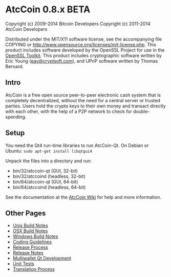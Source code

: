 AtcCoin 0.8.x BETA
====================

Copyright (c) 2009-2014 Bitcoin Developers
Copyright (c) 2011-2014 AtcCoin Developers

Distributed under the MIT/X11 software license, see the accompanying
file COPYING or http://www.opensource.org/licenses/mit-license.php.
This product includes software developed by the OpenSSL Project for use in the [OpenSSL Toolkit](http://www.openssl.org/). This product includes
cryptographic software written by Eric Young ([eay@cryptsoft.com](mailto:eay@cryptsoft.com)), and UPnP software written by Thomas Bernard.


Intro
---------------------
AtcCoin is a free open source peer-to-peer electronic cash system that is
completely decentralized, without the need for a central server or trusted
parties.  Users hold the crypto keys to their own money and transact directly
with each other, with the help of a P2P network to check for double-spending.


Setup
---------------------
You need the Qt4 run-time libraries to run AtcCoin-Qt. On Debian or Ubuntu:
	`sudo apt-get install libqtgui4`

Unpack the files into a directory and run:

- bin/32/atccoin-qt (GUI, 32-bit)
- bin/32/atccoind (headless, 32-bit)
- bin/64/atccoin-qt (GUI, 64-bit)
- bin/64/atccoind (headless, 64-bit)

See the documentation at the [AtcCoin Wiki](http://atccoin.info)
for help and more information.


Other Pages
---------------------
- [Unix Build Notes](build-unix.md)
- [OSX Build Notes](build-osx.md)
- [Windows Build Notes](build-msw.md)
- [Coding Guidelines](coding.md)
- [Release Process](release-process.md)
- [Release Notes](release-notes.md)
- [Multiwallet Qt Development](multiwallet-qt.md)
- [Unit Tests](unit-tests.md)
- [Translation Process](translation_process.md)

